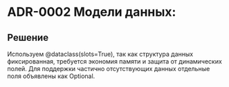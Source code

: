 # ADR-0002 Модели данных:
## Решение 
Используем @dataclass(slots=True), так как структура данных фиксированная, требуется экономия памяти и защита от динамических полей. Для поддержки частично отсутствующих данных отдельные поля объявлены как Optional.